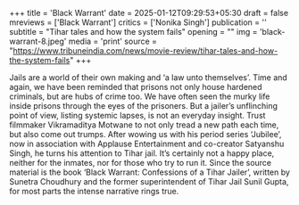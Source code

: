 +++
title = 'Black Warrant'
date = 2025-01-12T09:29:53+05:30
draft = false
mreviews = ['Black Warrant']
critics = ['Nonika Singh']
publication = ''
subtitle = "Tihar tales and how the system fails"
opening = ""
img = 'black-warrant-8.jpeg'
media = 'print'
source = "https://www.tribuneindia.com/news/movie-review/tihar-tales-and-how-the-system-fails"
+++

Jails are a world of their own making and ‘a law unto themselves’. Time and again, we have been reminded that prisons not only house hardened criminals, but are hubs of crime too. We have often seen the murky life inside prisons through the eyes of the prisoners. But a jailer’s unflinching point of view, listing systemic lapses, is not an everyday insight. Trust filmmaker Vikramaditya Motwane to not only tread a new path each time, but also come out trumps. After wowing us with his period series ‘Jubilee’, now in association with Applause Entertainment and co-creator Satyanshu Singh, he turns his attention to Tihar jail. It’s certainly not a happy place, neither for the inmates, nor for those who try to run it. Since the source material is the book ‘Black Warrant: Confessions of a Tihar Jailer’, written by Sunetra Choudhury and the former superintendent of Tihar Jail Sunil Gupta, for most parts the intense narrative rings true.
